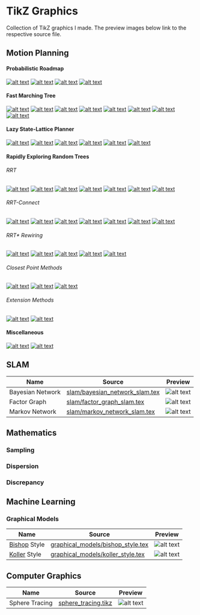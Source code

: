 # TikZ Graphics
Collection of TikZ graphics I made. The preview images below link to the respective source file.

## Motion Planning

#### Probabilistic Roadmap
[![alt text](previews/prm_1.png)](./prm/prm_1.tex)
[![alt text](previews/prm_2.png)](./prm/prm_2.tex)
[![alt text](previews/prm_3.png)](./prm/prm_3.tex)
[![alt text](previews/prm_4.png)](./prm/prm_4.tex)

#### Fast Marching Tree

[![alt text](previews/fmt_1.png)](./fmt/fmt_1.tex)
[![alt text](previews/fmt_2.png)](./fmt/fmt_2.tex)
[![alt text](previews/fmt_3.png)](./fmt/fmt_3.tex)
[![alt text](previews/fmt_4.png)](./fmt/fmt_4.tex)
[![alt text](previews/fmt_5.png)](./fmt/fmt_5.tex)
[![alt text](previews/fmt_6.png)](./fmt/fmt_6.tex)
[![alt text](previews/fmt_7.png)](./fmt/fmt_7.tex)
[![alt text](previews/fmt_8.png)](./fmt/fmt_8.tex)

#### Lazy State-Lattice Planner

[![alt text](previews/lattice_1.png)](./state_lattice/lattice_1.tex)
[![alt text](previews/lattice_2.png)](./state_lattice/lattice_2.tex)
[![alt text](previews/lattice_3.png)](./state_lattice/lattice_3.tex)
[![alt text](previews/lattice_4.png)](./state_lattice/lattice_4.tex)
[![alt text](previews/lattice_5.png)](./state_lattice/lattice_5.tex)
[![alt text](previews/lattice_6.png)](./state_lattice/lattice_6.tex)

#### Rapidly Exploring Random Trees

###### RRT

[![alt text](previews/rrt_1.png)](./rrt/rrt_1.tex)
[![alt text](previews/rrt_2.png)](./rrt/rrt_2.tex)
[![alt text](previews/rrt_3.png)](./rrt/rrt_3.tex)
[![alt text](previews/rrt_4.png)](./rrt/rrt_4.tex)
[![alt text](previews/rrt_5.png)](./rrt/rrt_5.tex)
[![alt text](previews/rrt_6.png)](./rrt/rrt_6.tex)
[![alt text](previews/rrt_7.png)](./rrt/rrt_7.tex)

###### RRT-Connect

[![alt text](previews/rrt_connect_1.png)](./rrt/rrt_connect_1.tex)
[![alt text](previews/rrt_connect_2.png)](./rrt/rrt_connect_2.tex)
[![alt text](previews/rrt_connect_3.png)](./rrt/rrt_connect_3.tex)
[![alt text](previews/rrt_connect_4.png)](./rrt/rrt_connect_4.tex)
[![alt text](previews/rrt_connect_5.png)](./rrt/rrt_connect_5.tex)
[![alt text](previews/rrt_connect_6.png)](./rrt/rrt_connect_6.tex)
[![alt text](previews/rrt_connect_7.png)](./rrt/rrt_connect_7.tex)

###### RRT* Rewiring
[![alt text](previews/rrt_star_extension_1.png)](./rrt/rrt_star_extension_1.tex)
[![alt text](previews/rrt_star_extension_2.png)](./rrt/rrt_star_extension_2.tex)
[![alt text](previews/rrt_star_extension_3.png)](./rrt/rrt_star_extension_3.tex)
[![alt text](previews/rrt_star_extension_4.png)](./rrt/rrt_star_extension_4.tex)
[![alt text](previews/rrt_star_extension_5.png)](./rrt/rrt_star_extension_5.tex)

###### Closest Point Methods

[![alt text](previews/rrt_closest_point_vertex.png)](./rrt/rrt_closest_point_vertex.tex)
[![alt text](previews/rrt_closest_point_projection.png)](./rrt/rrt_closest_point_projection.tex)
[![alt text](previews/rrt_closest_point_intermediate_vertices.png)](./rrt/rrt_closest_point_intermediate_vertices.tex)

###### Extension Methods
[![alt text](previews/rrt_strategy_extend.png)](./rrt/rrt_strategy_extend.tex)
[![alt text](previews/rrt_strategy_connect.png)](./rrt/rrt_strategy_connect.tex)

#### Miscellaneous
[![alt text](previews/clearance.png)](./motion_planning_misc/clearance.tex)
[![alt text](previews/combinatorial.png)](./motion_planning_misc/combinatorial.tex)

## SLAM

| Name | Source | Preview | 
|------|--------|---------|
| Bayesian Network | [slam/bayesian_network_slam.tex](slam/bayesian_network_slam.tex) | ![alt text](previews/bayesian_network_slam.png) | 
| Factor Graph | [slam/factor_graph_slam.tex](slam/factor_graph_slam.tex) | ![alt text](previews/factor_graph_slam.png) | 
| Markov Network | [slam/markov_network_slam.tex](slam/markov_network_slam.tex) | ![alt text](previews/markov_network_slam.png) | 


## Mathematics

### Sampling

### Dispersion

### Discrepancy

## Machine Learning

### Graphical Models
| Name | Source | Preview | 
|------|--------|---------|
| [Bishop](https://www.springer.com/gp/book/9780387310732) Style | [graphical_models/bishop_style.tex](graphical_models/bishop_style.tex) | ![alt text](previews/bishop_style.png) | 
| [Koller](https://mitpress.mit.edu/books/probabilistic-graphical-models) Style | [graphical_models/koller_style.tex](graphical_models/koller_style.tex) | ![alt text](previews/koller_style.png) | 

## Computer Graphics
| Name | Source | Preview |
| ---- | ------ | ------- |
| Sphere Tracing | [sphere_tracing.tikz](./differentiable_renderer/sphere_tracing.tex) | ![alt text](previews/sphere_tracing.png) |
